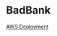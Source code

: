 # BadBank

<p><a href="https://avivafischerbankingapp.s3.amazonaws.com/index.html#/">AWS Deployment</p>
